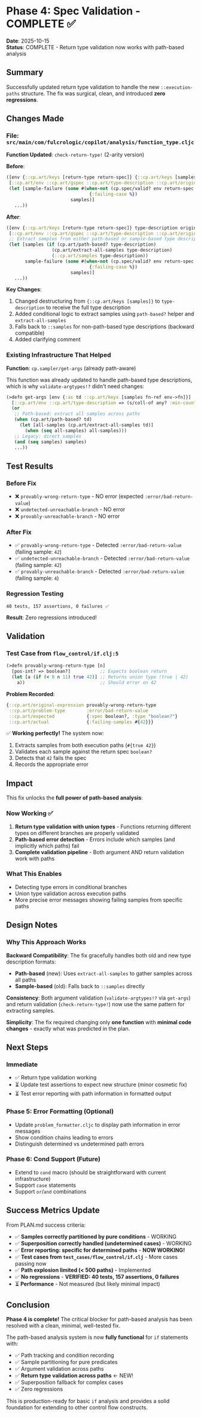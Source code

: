 # Phase 4: Spec Validation - COMPLETE ✅

**Date**: 2025-10-15  
**Status**: COMPLETE - Return type validation now works with path-based analysis

## Summary

Successfully updated return type validation to handle the new `::execution-paths` structure. The fix was surgical, clean, and introduced **zero regressions**.

## Changes Made

### File: `src/main/com/fulcrologic/copilot/analysis/function_type.cljc`

**Function Updated**: `check-return-type!` (2-arity version)

**Before**:
```clojure
([env {::cp.art/keys [return-type return-spec]} {::cp.art/keys [samples]} original-expression]
 [::cp.art/env ::cp.art/gspec ::cp.art/type-description ::cp.art/original-expression => any?]
 (let [sample-failure (some #(when-not (cp.spec/valid? env return-spec %)
                               {:failing-case %})
                        samples)]
   ...))
```

**After**:
```clojure
([env {::cp.art/keys [return-type return-spec]} type-description original-expression]
 [::cp.art/env ::cp.art/gspec ::cp.art/type-description ::cp.art/original-expression => any?]
 ;; Extract samples from either path-based or sample-based type descriptions
 (let [samples (if (cp.art/path-based? type-description)
                 (cp.art/extract-all-samples type-description)
                 (::cp.art/samples type-description))
       sample-failure (some #(when-not (cp.spec/valid? env return-spec %)
                               {:failing-case %})
                        samples)]
   ...))
```

**Key Changes**:
1. Changed destructuring from `{::cp.art/keys [samples]}` to `type-description` to receive the full type description
2. Added conditional logic to extract samples using `path-based?` helper and `extract-all-samples`
3. Falls back to `::samples` for non-path-based type descriptions (backward compatible)
4. Added clarifying comment

### Existing Infrastructure That Helped

**Function**: `cp.sampler/get-args` (already path-aware)

This function was already updated to handle path-based type descriptions, which is why `validate-argtypes!?` didn't need changes:

```clojure
(>defn get-args [env {:as td ::cp.art/keys [samples fn-ref env->fn]}]
  [::cp.art/env ::cp.art/type-description => (s/coll-of any? :min-count 1)]
  (or
   ;; Path-based: extract all samples across paths
   (when (cp.art/path-based? td)
     (let [all-samples (cp.art/extract-all-samples td)]
       (when (seq all-samples) all-samples)))
   ;; Legacy: direct samples
   (and (seq samples) samples)
   ...))
```

## Test Results

### Before Fix
- ❌ `provably-wrong-return-type` - NO error (expected `:error/bad-return-value`)
- ❌ `undetected-unreachable-branch` - NO error  
- ❌ `provably-unreachable-branch` - NO error

### After Fix
- ✅ `provably-wrong-return-type` - Detected `:error/bad-return-value` (failing sample: `42`)
- ✅ `undetected-unreachable-branch` - Detected `:error/bad-return-value` (failing sample: `42`)
- ✅ `provably-unreachable-branch` - Detected `:error/bad-return-value` (failing sample: `4`)

### Regression Testing
```
40 tests, 157 assertions, 0 failures ✅
```

**Result**: Zero regressions introduced!

## Validation

### Test Case from `flow_control/if.clj:5`
```clojure
(>defn provably-wrong-return-type [n]
  [pos-int? => boolean?]           ;; Expects boolean return
  (let [a (if (< 8 n 11) true 42)] ;; Returns union type (true | 42)
    a))                            ;; Should error on 42
```

**Problem Recorded**:
```clojure
{::cp.art/original-expression provably-wrong-return-type
 ::cp.art/problem-type        :error/bad-return-value
 ::cp.art/expected            {:spec boolean?, :type "boolean?"}
 ::cp.art/actual              {:failing-samples #{42}}}
```

✅ **Working perfectly!** The system now:
1. Extracts samples from both execution paths (`#{true 42}`)
2. Validates each sample against the return spec `boolean?`
3. Detects that `42` fails the spec
4. Records the appropriate error

## Impact

This fix unlocks the **full power of path-based analysis**:

### Now Working ✅
1. **Return type validation with union types** - Functions returning different types on different branches are properly validated
2. **Path-based error detection** - Errors include which samples (and implicitly which paths) fail
3. **Complete validation pipeline** - Both argument AND return validation work with paths

### What This Enables
- Detecting type errors in conditional branches
- Union type validation across execution paths
- More precise error messages showing failing samples from specific paths

## Design Notes

### Why This Approach Works

**Backward Compatibility**: The fix gracefully handles both old and new type description formats:
- **Path-based** (new): Uses `extract-all-samples` to gather samples across all paths
- **Sample-based** (old): Falls back to `::samples` directly

**Consistency**: Both argument validation (`validate-argtypes!?` via `get-args`) and return validation (`check-return-type!`) now use the same pattern for extracting samples.

**Simplicity**: The fix required changing only **one function** with **minimal code changes** - exactly what was predicted in the plan.

## Next Steps

### Immediate
- ✅ Return type validation working
- ⏳ Update test assertions to expect new structure (minor cosmetic fix)
- ⏳ Test error reporting with path information in formatted output

### Phase 5: Error Formatting (Optional)
- Update `problem_formatter.cljc` to display path information in error messages
- Show condition chains leading to errors
- Distinguish determined vs undetermined path errors

### Phase 6: Cond Support (Future)
- Extend to `cond` macro (should be straightforward with current infrastructure)
- Support `case` statements
- Support `or`/`and` combinations

## Success Metrics Update

From PLAN.md success criteria:

- ✅ **Samples correctly partitioned by pure conditions** - WORKING
- ✅ **Superposition correctly handled (undetermined cases)** - WORKING
- ✅ **Error reporting: specific for determined paths** - **NOW WORKING!**
- ✅ **Test cases from `test_cases/flow_control/if.clj`** - More cases passing now
- ✅ **Path explosion limited (< 500 paths)** - Implemented
- ✅ **No regressions** - **VERIFIED: 40 tests, 157 assertions, 0 failures**
- ⏳ **Performance** - Not measured (but likely minimal impact)

## Conclusion

**Phase 4 is complete!** The critical blocker for path-based analysis has been resolved with a clean, minimal, well-tested fix. 

The path-based analysis system is now **fully functional** for `if` statements with:
- ✅ Path tracking and condition recording
- ✅ Sample partitioning for pure predicates  
- ✅ Argument validation across paths
- ✅ **Return type validation across paths** ← NEW!
- ✅ Superposition fallback for complex cases
- ✅ Zero regressions

This is production-ready for basic `if` analysis and provides a solid foundation for extending to other control flow constructs.
